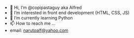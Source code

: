 - 👋 Hi, I’m @copipastaguy aka Alfred
- 👀 I’m interested in front end development (HTML, CSS, JS)
- 🌱 I’m currently learning Python
- 📫 How to reach me ...
- email: narutoalf@yahoo.com

<!---
copipastaguy/copipastaguy is a ✨ special ✨ repository because its `README.md` (this file) appears on your GitHub profile.
You can click the Preview link to take a look at your changes.
--->
